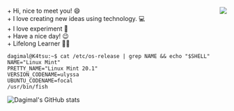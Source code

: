 <p>
  <img src="https://i.pinimg.com/originals/f0/f0/d9/f0f0d932d6e39c7af5aa305cbd8da735.gif" align="right">
  + Hi, nice to meet you! 😄 <br>
  + I love creating new ideas using technology. 💻 <br>
  + I love experiment 🧪 <br>
  + Have a nice day! 😉 <br>
  + Lifelong Learner 👨‍💻 <br>
</p>

```console
dagimal@K4tsu:~$ cat /etc/os-release | grep NAME && echo "$SHELL"
NAME="Linux Mint"
PRETTY_NAME="Linux Mint 20.1"
VERSION_CODENAME=ulyssa
UBUNTU_CODENAME=focal
/usr/bin/fish
```

![Dagimal's GitHub stats](https://github-readme-stats.vercel.app/api?username=dagimal&show_icons=true&theme=default&count_private=true)
